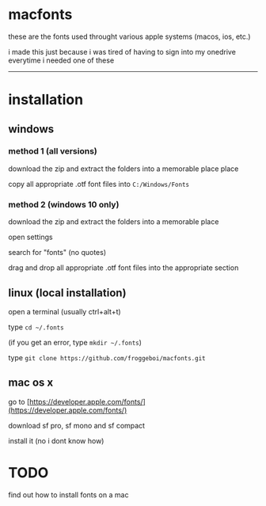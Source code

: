 # macfonts

these are the fonts used throught various apple systems (macos, ios, etc.)

i made this just because i was tired of having to sign into my onedrive everytime i needed one of these

---

# installation

## windows

### method 1 (all versions)

download the zip and extract the folders into a memorable place place

copy all appropriate .otf font files into `C:/Windows/Fonts`

### method 2 (windows 10 only)

download the zip and extract the folders into a memorable place

open settings

search for "fonts" (no quotes)

drag and drop all appropriate .otf font files into the appropriate section

## linux (local installation)

open a terminal (usually ctrl+alt+t)

type `cd ~/.fonts`

(if you get an error, type `mkdir ~/.fonts`)

type `git clone https://github.com/froggeboi/macfonts.git`

## mac os x

go to [https://developer.apple.com/fonts/](https://developer.apple.com/fonts/)

download sf pro, sf mono and sf compact

install it (no i dont know how)

# TODO

find out how to install fonts on a mac

